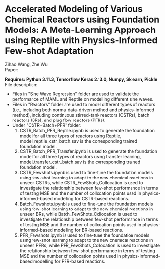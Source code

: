 # Accelerated Modeling of Various Chemical Reactors using Foundation Models: A Meta-Learning Approach using Reptile with Physics-Informed Few-shot Adaptation

Zihao Wang, Zhe Wu </br>
Paper:  </br>

**Requires: Python 3.11.3, Tensorflow Keras 2.13.0, Numpy, Sklearn, Pickle** </br>
File description:
* Files in "Sine Wave Regression" folder are used to validate the performance of MAML and Reptile on modelling different sine waves. </br>
* Files in "Reactors" folder are used to model different types of reactors (i.e., including both normal data-driven method and physics-informed method), including continuous stirred-tank reactors (CSTRs), batch reactors (BRs), and plug flow reactors (PFRs). <br>
* Under "CSTR+Batch+PFR" folder:
  1. CSTR_Batch_PFR_Reptile.ipynb is used to generate the foundation model for all three types of reactors using Reptile, model_reptile_cstr_batch.sav is the corresponding trained foundation model. </br>
  2. CSTR_Batch_PFR_Transfer.ipynb is used to generate the foundation model for all three types of reactors using transfer learning, model_transfer_cstr_batch.sav is the corresponding trained foundation model. </br>
  3. CSTR_Fewshots.ipynb is used to fine-tune the foundation models using few-shot learning to adapt to the new chemical reactions in unseen CSTRs, while CSTR_FewShots_Collocation is used to investigate the relationship between few-shot performance in terms of testing MSE and the number of collocation points used in physics-informed-based modelling for CSTR-based reactions. </br>
  4. Batch_Fewshots.ipynb is used to fine-tune the foundation models using few-shot learning to adapt to the new chemical reactions in unseen BRs, while Batch_FewShots_Collocation is used to investigate the relationship between few-shot performance in terms of testing MSE and the number of collocation points used in physics-informed-based modelling for BR-based reactions. </br>
  5. PFR_Fewshots.ipynb is used to fine-tune the foundation models using few-shot learning to adapt to the new chemical reactions in unseen PFRs, while PFR_FewShots_Collocation is used to investigate the relationship between few-shot performance in terms of testing MSE and the number of collocation points used in physics-informed-based modelling for PFR-based reactions. </br>

